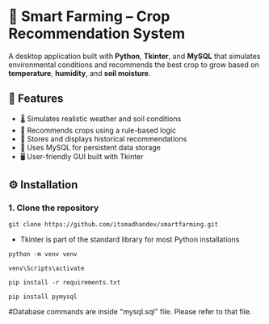 # 🌾 Smart Farming – Crop Recommendation System

A desktop application built with **Python**, **Tkinter**, and **MySQL** that simulates environmental conditions and recommends the best crop to grow based on **temperature**, **humidity**, and **soil moisture**.

## 🚀 Features

- 🌡️ Simulates realistic weather and soil conditions
- 🤖 Recommends crops using a rule-based logic
- 🧠 Stores and displays historical recommendations
- 💾 Uses MySQL for persistent data storage
- 🖥️ User-friendly GUI built with Tkinter

## ⚙️ Installation

### 1. Clone the repository
```git clone https://github.com/itsmadhandev/smartfarming.git```

- Tkinter is part of the standard library for most Python installations

```python -m venv venv```

```venv\Scripts\activate```

```pip install -r requirements.txt```

```pip install pymysql```

#Database commands are inside "mysql.sql" file. Please refer to that file.
